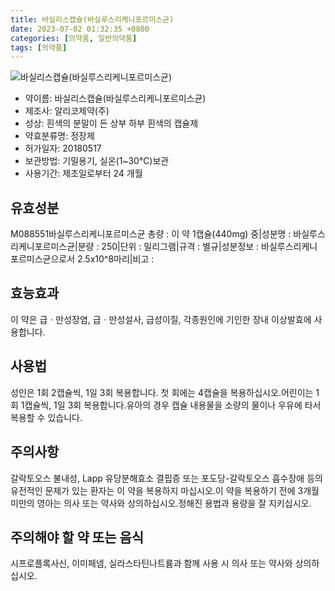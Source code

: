 ```yaml
---
title: 바실리스캡슐(바실루스리케니포르미스균)
date: 2023-07-02 01:32:35 +0800
categories: [의약품, 일반의약품]
tags: [의약품]
---
```

![바실리스캡슐(바실루스리케니포르미스균)](https://nedrug.mfds.go.kr/pbp/cmn/itemImageDownload/153676522674200071)

- 약이름: 바실리스캡슐(바실루스리케니포르미스균)
- 제조사: 알리코제약(주)
- 성상: 흰색의 분말이 든 상부 하부 흰색의 캡슐제
- 약효분류명: 정장제
- 허가일자: 20180517
- 보관방법: 기밀용기, 실온(1~30℃)보관
- 사용기간: 제조일로부터 24 개월
## 유효성분
M088551바실루스리케니포르미스균
총량 : 이 약 1캡슐(440mg) 중|성분명 : 바실루스리케니포르미스균|분량 : 250|단위 : 밀리그램|규격 : 별규|성분정보 : 바실루스리케니포르미스균으로서 2.5x10^8마리|비고 :
## 효능효과
이 약은 급ㆍ만성장염, 급ㆍ만성설사, 급성이질, 각종원인에 기인한 장내 이상발효에 사용합니다.
## 사용법
성인은 1회 2캡슐씩, 1일 3회 복용합니다. 첫 회에는 4캡슐을 복용하십시오.어린이는 1회 1캡슐씩, 1일 3회 복용합니다.유아의 경우 캡슐 내용물을 소량의 물이나 우유에 타서 복용할 수 있습니다.
## 주의사항
갈락토오스 불내성, Lapp 유당분해효소 결핍증 또는 포도당-갈락토오스 흡수장애 등의 유전적인 문제가 있는 환자는 이 약을 복용하지 마십시오.이 약을 복용하기 전에 3개월 미만의 영아는 의사 또는 약사와 상의하십시오.정해진 용법과 용량을 잘 지키십시오.
## 주의해야 할 약 또는 음식
시프로플록사신, 이미페넴, 실라스타틴나트륨과 함께 사용 시 의사 또는 약사와 상의하십시오.
